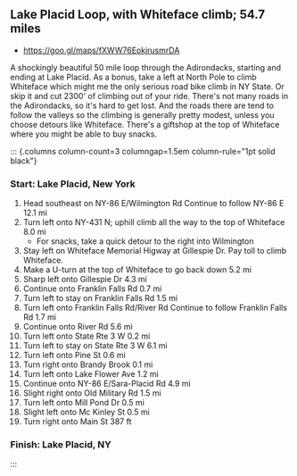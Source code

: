 
## Lake Placid Loop, with Whiteface climb; 54.7 miles
- https://goo.gl/maps/fXWW76EokjrusmrDA

A shockingly beautiful 50 mile loop through the Adirondacks, starting and ending at Lake Placid. As a bonus, take a left at North Pole to climb Whiteface which might me the only serious road bike climb in NY State. Or skip it and cut 2300' of climbing out of your ride. There's not many roads in the Adirondacks, so it's hard to get lost. And the roads there are tend to follow the valleys so the climbing is generally pretty modest, unless you choose detours like Whiteface. There's a giftshop at the top of Whiteface where you might be able to buy snacks.

::: {.columns column-count=3 columngap=1.5em column-rule="1pt solid black"}

### Start: Lake Placid, New York 

1. Head southeast on NY-86 E/Wilmington Rd Continue to follow NY-86 E 12.1 mi
2. Turn left onto NY-431 N; uphill climb all the way to the top of Whiteface 8.0 mi
	* For snacks, take a quick detour to the right into Wilmington 
3. Stay left on Whiteface Memorial Higway at Gillespie Dr. Pay toll to climb Whiteface.
4. Make a U-turn at the top of Whiteface to go back down 5.2 mi
5. Sharp left onto Gillespie Dr 4.3 mi
6. Continue onto Franklin Falls Rd 0.7 mi
7. Turn left to stay on Franklin Falls Rd 1.5 mi
8. Turn left onto Franklin Falls Rd/River Rd Continue to follow Franklin Falls Rd 1.7 mi
9. Continue onto River Rd 5.6 mi
10. Turn left onto State Rte 3 W 0.2 mi
11. Turn left to stay on State Rte 3 W 6.1 mi
12. Turn left onto Pine St 0.6 mi
13. Turn right onto Brandy Brook 0.1 mi
14. Turn left onto Lake Flower Ave 1.2 mi
15. Continue onto NY-86 E/Sara-Placid Rd 4.9 mi
16. Slight right onto Old Military Rd 1.5 mi
17. Turn left onto Mill Pond Dr 0.5 mi
18. Slight left onto Mc Kinley St 0.5 mi
19. Turn right onto Main St 387 ft

### Finish: Lake Placid, NY

:::

